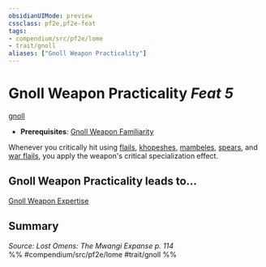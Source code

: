 ```yaml
---
obsidianUIMode: preview
cssclass: pf2e,pf2e-feat
tags:
- compendium/src/pf2e/lome
- trait/gnoll
aliases: ["Gnoll Weapon Practicality"]
---
```

# Gnoll Weapon Practicality  *Feat 5*  
[gnoll](/rules/traits/gnoll-b1.md)  

- **Prerequisites**: [Gnoll Weapon Familiarity](/compendium/feats/gnoll-weapon-familiarity-lome.md)

Whenever you critically hit using [flails](/compendium/equipment/items/flail.md), [khopeshes](/compendium/equipment/items/khopesh-logm.md), [mambeles](/compendium/equipment/items/mambele-logm.md), [spears](/compendium/equipment/items/spear.md), and [war flails](/compendium/equipment/items/war-flail.md), you apply the weapon's critical specialization effect.

## Gnoll Weapon Practicality leads to...

[Gnoll Weapon Expertise](/compendium/feats/gnoll-weapon-expertise-lome.md)

## Summary

*Source: Lost Omens: The Mwangi Expanse p. 114*  
%% #compendium/src/pf2e/lome #trait/gnoll %%